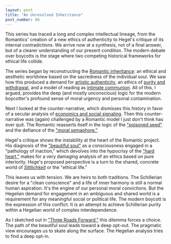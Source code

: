 ```yaml
---
layout: post
title: "An Unresolved Inheritance"
post_number: 86
---
```


This series has traced a long and complex intellectual lineage, from the Romantics' creation of a new ethics of authenticity to Hegel's critique of its internal contradictions. We arrive now at a synthesis, not of a final answer, but of a clearer understanding of our present condition. The modern debate over boycotts is the stage where two competing historical frameworks for ethical life collide.

The series began by reconstructing the [Romantic inheritance](/post-73): an ethical and aesthetic worldview based on the sacredness of the individual soul. We saw how this produced a demand for [artistic authenticity](/post-74), an ethics of [purity and withdrawal](/post-76), and a model of reading as [intimate communion](/post-78). All of this, I argued, provides the deep (and mostly unconscious) logic for the modern boycotter's profound sense of moral urgency and personal contamination.

Next I looked at the counter-narrative, which dismisses this history in favor of a secular analysis of [economics and social signaling](/post-79). Then this counter-narrative was (again) challenged by a Romantic model I just don't think has ever quit. The Romantic reasserts itself in the logic of the ["poisoned seed"](/post-81) and the defiance of the ["moral semaphore."](/post-82)

Hegel's critique shows the instability at the heart of the Romantic project. His diagnosis of the ["beautiful soul"](/post-83) as a consciousness engaged in a "pathology of inaction," which devolves into the hypocrisy of the ["hard heart,"](/post-84) makes for a very damaging analysis of an ethics based on pure interiority. Hege's proposed perspective is a turn to the shared, concrete world of [*Sittlichkeit*](/post-85) or the "ethical life."

This leaves us with tension. We are heirs to both traditions. The Schillerian desire for a "clean conscience" and a life of inner harmony is still a normal human aspiration. It's the engine of our personal moral convictions. But the Hegelian demand for engagement in an ambiguous and shared world is a requirement for any meaningful social or political life. The modern boycott is the expression of this conflict. It is an attempt to achieve Schillerian purity within a Hegelian world of complex interdependence.

As I sketched out in ["Three Roads Forward,"](/post-63) this dilemma forces a choice. The path of the beautiful soul leads toward a deep opt-out. The pragmatic view encourages us to skate along the surface. The Hegelian analysis tries to find a deep opt-in.